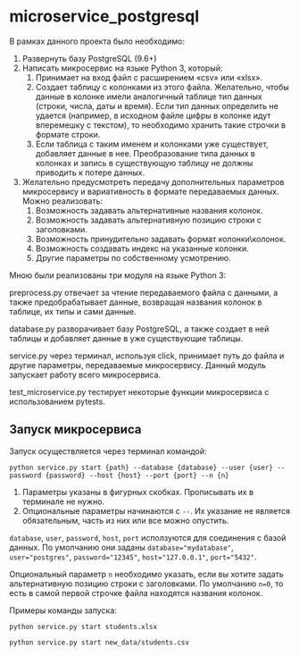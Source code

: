 # microservice_postgresql

В рамках данного проекта было необходимо:

1. Развернуть базу PostgreSQL (9.6+)
2. Написать микросервис на языке Python 3, который:
    1. Принимает на вход файл с расширением «csv» или «xlsx».
    2. Создает таблицу с колонками из этого файла. Желательно, чтобы данные в колонке имели аналогичный таблице тип данных (строки, числа, даты и время). Если тип данных определить не удается (например, в исходном файле цифры в колонке идут вперемешку с текстом), то необходимо хранить такие строчки в формате строки.
    3. Если таблица с таким именем и колонками уже существует, добавляет данные в нее. Преобразование типа данных в колонках и запись в существующую таблицу не должны приводить к потере данных.
3. Желательно предусмотреть передачу дополнительных параметров микросервису и вариативность в формате передаваемых данных. Можно реализовать:
    1. Возможность задавать альтернативные названия колонок.
    2. Возможность задавать альтернативную позицию строки с заголовками.
    3. Возможность принудительно задавать формат колонки\колонок.
    4. Возможность создавать индекс на указанные колонки.
    5. Другие параметры по собственному усмотрению.

Мною были реализованы три модуля на языке Python 3:

preprocess.py отвечает за чтение передаваемого файла с данными, а также предобрабатывает данные, возвращая названия колонок в таблице, их типы и сами данные.

database.py разворачивает базу PostgreSQL, а также создает в ней таблицы и добавляет данные в уже существующие таблицы.

service.py через терминал, используя click, принимает путь до файла и другие параметры, передаваемые микросервису. Данный модуль запускает работу всего микросервиса.

test_microservice.py тестирует некоторые функции микросервиса с использованием pytests.

## Запуск микросервиса

Запуск осуществляется через терминал командой:

```
python service.py start {path} --database {database} --user {user} --password {password} --host {host} --port {port} --n {n}
```

1. Параметры указаны в фигурных скобках. Прописывать их в терминале не нужно. 
2. Опциональные параметры начинаются с `--`. Их указание не является обязательным, часть из них или все можно опустить.

`database`, `user`, `password`, `host`, `port` исползуются для соединения с базой данных. По умолчанию они заданы `database="mydatabase"`, `user="postgres"`, `password="12345"`, `host="127.0.0.1"`, `port="5432"`.

Опциональный параметр `n` необходимо указать, если вы хотите задать альтернативную позицию строки с заголовками. По умолчанию `n=0`, то есть в самой первой строчке файла находятся названия колонок.

Примеры команды запуска:

```
python service.py start students.xlsx

python service.py start new_data/students.csv
```
